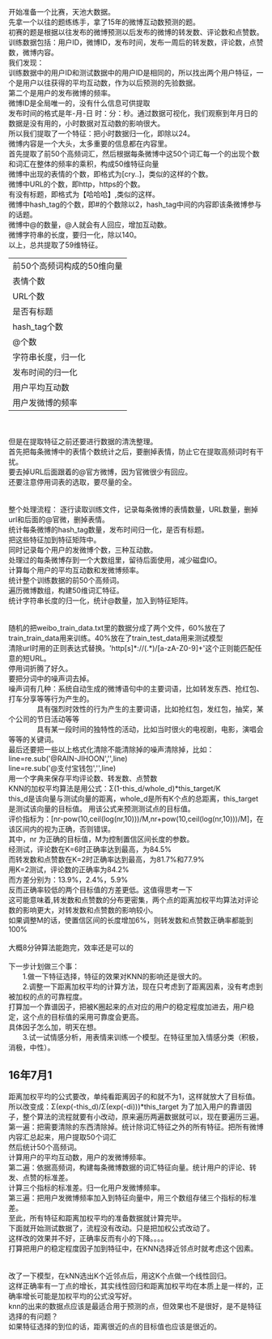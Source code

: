 开始准备一个比赛，天池大数据。<br>
先拿一个以往的题练练手，拿了15年的微博互动数预测的题。<br>
初赛的题是根据以往发布的微博预测以后发布的微博的转发数、评论数和点赞数。<br>
训练数据包括：用户ID，微博ID，发布时间，发布一周后的转发数，评论数，点赞数，微博内容。<br>
我们发现：<br>
训练数据中的用户ID和测试数据中的用户ID是相同的，所以找出两个用户特征，一个是用户以往获得的平均互动数，作为以后预测的先验数据。<br>
第二个是用户的发布微博的频率。<br>
微博ID是全局唯一的，没有什么信息可供提取<br>
发布时间的格式是年-月-日 时：分：秒。通过数据可视化，我们观察到年月日的数据是没有用的，小时数据对互动数的影响很大。<br>
所以我们提取了一个特征：把小时数据归一化，即除以24。<br>
微博内容是一个大头，太多重要的信息都在内容里。<br>
首先提取了前50个高频词汇，然后根据每条微博中这50个词汇每一个的出现个数和词汇在整体的频率的乘积，构成50维特征向量<br>
微博中出现的表情的个数，即格式为[cry..]，类似的这样的个数。<br>
微博中URL的个数，即http，https的个数。<br>
有没有标题，即格式为【哈哈哈】,类似的这样。<br>
微博中hash_tag的个数，即#的个数除以2，hash_tag中间的内容即该条微博参与的话题。<br>
微博中@的数量，@人就会有人回应，增加互动数。<br>
微博字符串的长度，要归一化，除以140。<br>
以上，总共提取了59维特征。<br>
<table>
<tr><td>前50个高频词构成的50维向量</td></tr>
<tr><td>表情个数</td></tr>
<tr><td>URL个数</td></tr>
<tr><td>是否有标题</td></tr>
<tr><td>hash_tag个数</td></tr>
<tr><td>@个数</td></tr>
<tr><td>字符串长度，归一化</td></tr>
<tr><td>发布时间的归一化</td></tr>
<tr><td>用户平均互动数</td></tr>
<tr><td>用户发微博的频率</td></tr>
</table>
<br><br>
但是在提取特征之前还要进行数据的清洗整理。<br>
首先把每条微博中的表情个数统计之后，要删掉表情，防止它在提取高频词时有干扰。<br>
要去掉URL后面跟着的@官方微博，因为官微很少有回应。<br>
还要注意停用词表的选取，要尽量的全。<br>
<br><br>
整个处理流程：
逐行读取训练文件，记录每条微博的表情数量，URL数量，删掉url和后面的@官微，删掉表情。<br>
统计每条微博的hash_tag数量，发布时间归一化，是否有标题。<br>
把这些特征加到特征矩阵中。<br>
同时记录每个用户的发微博个数，三种互动数。<br>
处理过的每条微博存到一个大数组里，留待后面使用，减少磁盘IO。<br>
计算每个用户的平均互动数和发微博频率。<br>
统计整个训练数据的前50个高频词。<br>
遍历微博数组，构建50维词汇特征。<br>
统计字符串长度的归一化，统计@数量，加入到特征矩阵。<br>
<br><br>
随机的把weibo_train_data.txt里的数据分成了两个文件，60%放在了train_train_data用来训练。40%放在了train_test_data用来测试模型<br>
清除url时用的正则表达式替换。'http[s]*://(.*)/[a-zA-Z0-9]+'这个正则能匹配任意的短URL。<br>
停用词折腾了好久。<br>
要把分词中的噪声词去掉。<br>
噪声词有几种：系统自动生成的微博语句中的主要词语，比如转发东西、抢红包、打车分享等等行为产生的。<br>
&emsp;&emsp;&emsp;&emsp;具有强烈时效性的行为产生的主要词语，比如抢红包，发红包，抽奖，某个公司的节日活动等等<br>
&emsp;&emsp;&emsp;&emsp;具有某一段时间的独特性的活动，比如当时很火的电视剧，电影，演唱会等等的关键词。<br>
最后还要把一些以上格式化清除不能清除掉的噪声清除掉，比如：<br>
line=re.sub('@RAIN-JIHOON','',line)<br>
line=re.sub('@支付宝钱包','',line)<br>
用一个字典来保存平均评论数、转发数、点赞数<br>
KNN的加权平均算法是用公式：Σ(1-this_d/whole_d)*this_target/K<br>
this_d是该向量与测试向量的距离，whole_d是所有K个点的总距离，this_target是测试该向量的目标值。
用该公式来预测测试点的目标值。<br>
评价指标为：[nr-pow(10,ceil(log(nr,10)))/M,nr+pow(10,ceil(log(nr,10)))/M]，在该区间内的视为正确，否则错误。<br>
其中，nr 为正确的目标值，M为控制置信区间长度的参数。<br>
经测试，评论数在K=6时正确率达到最高，为84.5%<br>
而转发数和点赞数在K=2时正确率达到最高，为81.7%和77.9%<br>
用K=2测试，评论数的正确率为84.2%<br>
而方差分别为：13.9%，2.4%，5.9%<br>
反而正确率较低的两个目标值的方差更低。这值得思考一下<br>
这可能意味着,转发数和点赞数的分布更密集，两个点的距离加权平均算法对评论数的影响更大，对转发数和点赞数的影响较小。<br>
如果调整M的话，使置信区间的长度增加6%，则转发数和点赞数正确率都能到100%<br>
<br>
大概8分钟算法能跑完，效率还是可以的<br>
<br>
下一步计划做三个事：<br>
&emsp;&emsp;1.做一下特征选择，特征的效果对KNN的影响还是很大的。<br>
&emsp;&emsp;2.调整一下距离加权平均的计算方法，现在只考虑到了距离因素，没有考虑到被加权的点的可靠程度。<br>
打算加一个靠谱因子，把被K圈起来的点对应的用户的稳定程度加进去，用户稳定，这个点的目标值的采用可靠度会更高。<br>
具体因子怎么加，明天在想。<br>
&emsp;&emsp;3.试一试情感分析，用表情来训练一个模型。在特征里加入情感分类（积极，消极，中性）。
<h2>16年7月1</h2>
距离加权平均的公式要改，单纯看距离因子的和就不为1，这样就放大了目标值。<br>
所以改变成：Σ(exp(-this_d)/Σ(exp(-di)))*this_target
为了加入用户的靠谱因子，整个算法的流程就要有小改动，原来遍历两遍数据就可以，现在要遍历三遍。<br>
第一遍：把需要清除的东西清除掉。统计除词汇特征之外的所有特征。把所有微博内容汇总起来，用户提取50个词汇<br>
然后统计50个高频词。<br>
计算用户的平均互动数，用户的发微博频率。<br>
第二遍：依据高频词，构建每条微博数据的词汇特征向量。统计用户的评论、转发、点赞的标准差。<br>
计算三个指标的标准差。归一化用户发微博频率。<br>
第三遍：把用户发微博频率加入到特征向量中，用三个数组存储三个指标的标准差。<br>
至此，所有特征和距离加权平均的准备数据就计算完毕。<br>
下面就开始测试数据了，流程没有改动。只是把加权公式改动了。<br>
这样改的效果并不好，正确率反而有小的下降。。。。<br>
打算把用户的稳定程度因子加到特征中，在KNN选择近邻点时就考虑这个因素。<br>
<br><br>
改了一下模型，在kNN选出K个近邻点后，用这K个点做一个线性回归。<br>
这样正确率有一丁点的增长，其实线性回归和距离加权平均在本质上是一样的，正确率增长可能是加权平均的公式没写好。<br>
knn的出来的数据点应该是最适合用于预测的点，但效果也不是很好，是不是特征选择的有问题？<br>
如果特征选择的到位的话，距离很近的点的目标值也应该是很近的。<br>

